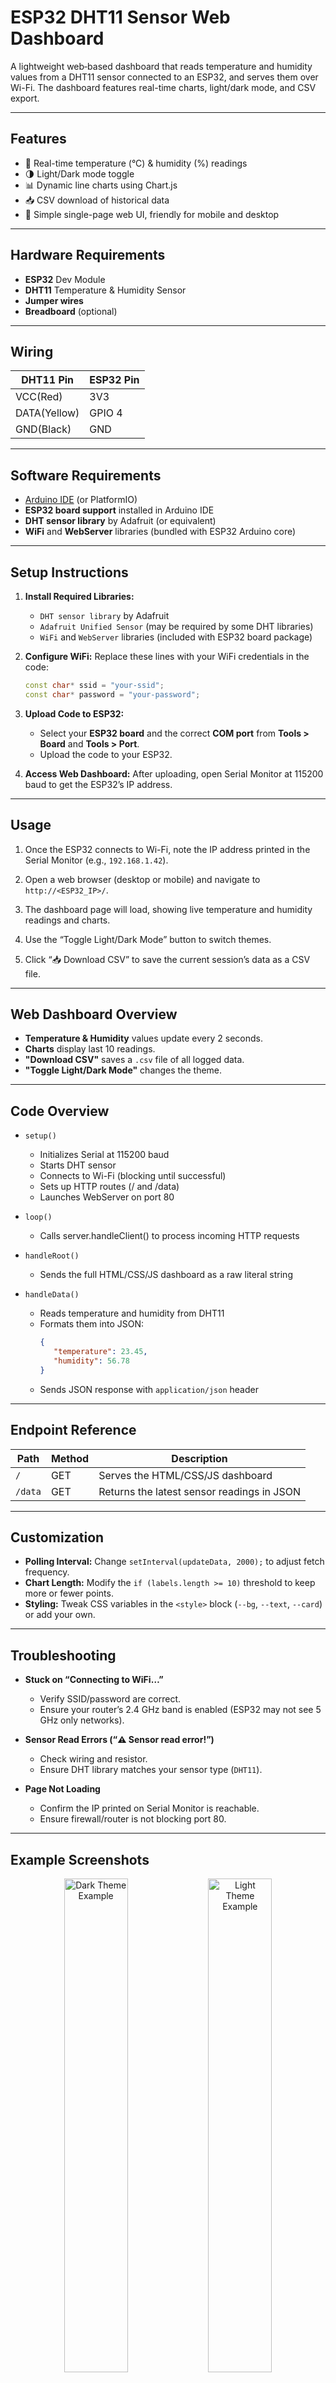# ESP32 DHT11 Sensor Web Dashboard

A lightweight web‐based dashboard that reads temperature and humidity values from a DHT11 sensor connected to an ESP32, and serves them over Wi-Fi. The dashboard features real-time charts, light/dark mode, and CSV export.

---

## Features

- 📶 Real-time temperature (°C) & humidity (%) readings
- 🌗 Light/Dark mode toggle
- 📊 Dynamic line charts using Chart.js
- 📥 CSV download of historical data
- 📱 Simple single-page web UI, friendly for mobile and desktop

---

## Hardware Requirements

- **ESP32** Dev Module
- **DHT11** Temperature & Humidity Sensor
- **Jumper wires**
- **Breadboard** (optional)

---

## Wiring

| DHT11 Pin | ESP32 Pin |
|----------|-----------|
| VCC(Red)      | 3V3      |
| DATA(Yellow)     | GPIO 4    |
| GND(Black)      | GND       |

---

## Software Requirements

- [Arduino IDE](https://www.arduino.cc/en/software) (or PlatformIO)  
- **ESP32 board support** installed in Arduino IDE  
- **DHT sensor library** by Adafruit (or equivalent)  
- **WiFi** and **WebServer** libraries (bundled with ESP32 Arduino core)

---

## Setup Instructions

1. **Install Required Libraries:**
   - `DHT sensor library` by Adafruit
   - `Adafruit Unified Sensor` (may be required by some DHT libraries)
   - `WiFi` and `WebServer` libraries (included with ESP32 board package)

2. **Configure WiFi:**
   Replace these lines with your WiFi credentials in the code:
   ```cpp
   const char* ssid = "your-ssid";
   const char* password = "your-password";
   ```

3. **Upload Code to ESP32:**
   - Select your **ESP32 board** and the correct **COM port** from **Tools > Board** and **Tools > Port**.
   - Upload the code to your ESP32.

4. **Access Web Dashboard:**
   After uploading, open Serial Monitor at 115200 baud to get the ESP32’s IP address.

---

## Usage

1. Once the ESP32 connects to Wi-Fi, note the IP address printed in the Serial Monitor (e.g., `192.168.1.42`).

2. Open a web browser (desktop or mobile) and navigate to `http://<ESP32_IP>/`.

3. The dashboard page will load, showing live temperature and humidity readings and charts.

4. Use the “Toggle Light/Dark Mode” button to switch themes.

5. Click “📥 Download CSV” to save the current session’s data as a CSV file.

---

## Web Dashboard Overview

- **Temperature & Humidity** values update every 2 seconds.
- **Charts** display last 10 readings.
- **"Download CSV"** saves a `.csv` file of all logged data.
- **"Toggle Light/Dark Mode"** changes the theme.

---

## Code Overview

- `setup()`
   - Initializes Serial at 115200 baud
   - Starts DHT sensor
   - Connects to Wi-Fi (blocking until successful)
   - Sets up HTTP routes (/ and /data)
   - Launches WebServer on port 80

- `loop()`
   - Calls server.handleClient() to process incoming HTTP requests

- `handleRoot()`
   - Sends the full HTML/CSS/JS dashboard as a raw literal string

- `handleData()`
   - Reads temperature and humidity from DHT11
   - Formats them into JSON:
      ```json
      {
         "temperature": 23.45,
         "humidity": 56.78
      }
      ```
   - Sends JSON response with `application/json` header

---

## Endpoint Reference

| Path    | Method | Description                                |
| ------- | ------ | ------------------------------------------ |
| `/`     | GET    | Serves the HTML/CSS/JS dashboard           |
| `/data` | GET    | Returns the latest sensor readings in JSON |

---

## Customization

- **Polling Interval:** Change `setInterval(updateData, 2000);` to adjust fetch frequency.
- **Chart Length:** Modify the `if (labels.length >= 10)` threshold to keep more or fewer points.
- **Styling:** Tweak CSS variables in the `<style>` block (`--bg`, `--text`, `--card`) or add your own.

---

## Troubleshooting
- **Stuck on “Connecting to WiFi…”**
   - Verify SSID/password are correct.
   - Ensure your router’s 2.4 GHz band is enabled (ESP32 may not see 5 GHz only networks).

- **Sensor Read Errors (“⚠️ Sensor read error!”)**
   - Check wiring and resistor.
   - Ensure DHT library matches your sensor type (`DHT11`).

- **Page Not Loading**
   - Confirm the IP printed on Serial Monitor is reachable.
   - Ensure firewall/router is not blocking port 80.

---

## Example Screenshots

<p align="center">
  <img src="images/Page_Dark.png" alt="Dark Theme Example" width="45%" />
  <img src="images/Page_Light.png" alt="Light Theme Example" width="45%" />
</p>

> You can customize the HTML/CSS inside the `handleRoot()` function to change appearance or add new features.

## License

This project is licensed under the [MIT License](LICENSE).

---

**Enjoy monitoring your environment with your ESP32 & DHT11!**
